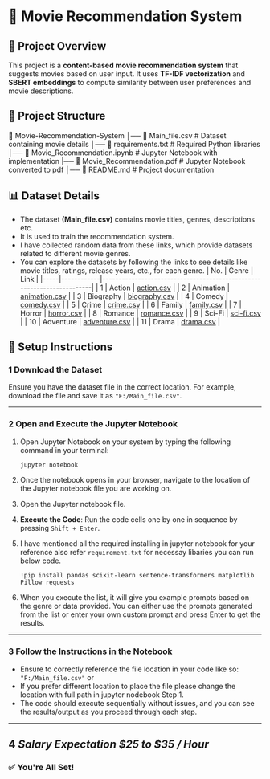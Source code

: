 # 🚀 Movie Recommendation System  

## 📌 Project Overview  
This project is a **content-based movie recommendation system** that suggests movies based on user input. It uses **TF-IDF vectorization** and **SBERT embeddings** to compute similarity between user preferences and movie descriptions.

## 📂 Project Structure  
📁 Movie-Recommendation-System
│── 📄 Main_file.csv # Dataset containing movie details
│── 📜 requirements.txt # Required Python libraries
│── 📓 Movie_Recommendation.ipynb # Jupyter Notebook with implementation
|── 📓 Movie_Recommendation.pdf  # Jupyter Notebook converted to pdf
│── 📝 README.md # Project documentation

## 📊 Dataset Details  
- The dataset **(Main_file.csv)** contains movie titles, genres, descriptions etc.  
- It is used to train the recommendation system.
- I have collected random data from these links, which provide datasets related to different movie genres.
- You can explore the datasets by following the links to see details like movie titles, ratings, release years, etc., for each genre.
  | No. | Genre      | Link                                                                 |
|-----|------------|-----------------------------------------------------------------------|
| 1   | Action     | [action.csv](https://raw.githubusercontent.com/Simatwa/movies-dataset/main/data/action.csv) |
| 2   | Animation  | [animation.csv](https://raw.githubusercontent.com/Simatwa/movies-dataset/main/data/animation.csv) |
| 3   | Biography  | [biography.csv](https://raw.githubusercontent.com/Simatwa/movies-dataset/main/data/biography.csv) |
| 4   | Comedy     | [comedy.csv](https://raw.githubusercontent.com/Simatwa/movies-dataset/main/data/comedy.csv) |
| 5   | Crime      | [crime.csv](https://raw.githubusercontent.com/Simatwa/movies-dataset/main/data/crime.csv) |
| 6   | Family     | [family.csv](https://raw.githubusercontent.com/Simatwa/movies-dataset/main/data/family.csv) |
| 7   | Horror     | [horror.csv](https://raw.githubusercontent.com/Simatwa/movies-dataset/main/data/horror.csv) |
| 8   | Romance    | [romance.csv](https://raw.githubusercontent.com/Simatwa/movies-dataset/main/data/romance.csv) |
| 9   | Sci-Fi     | [sci-fi.csv](https://raw.githubusercontent.com/Simatwa/movies-dataset/main/data/sci-fi.csv) |
| 10  | Adventure  | [adventure.csv](https://raw.githubusercontent.com/Simatwa/movies-dataset/main/data/adventure.csv) |
| 11  | Drama      | [drama.csv](https://raw.githubusercontent.com/Simatwa/movies-dataset/main/data/drama.csv) |


## 🔧 Setup Instructions

### 1 **Download the Dataset**  
Ensure you have the dataset file in the correct location. For example, download the file and save it as `"F:/Main_file.csv"`.

---

### 2 **Open and Execute the Jupyter Notebook**  
1. Open Jupyter Notebook on your system by typing the following command in your terminal:

    ```bash
    jupyter notebook
    ```

2. Once the notebook opens in your browser, navigate to the location of the Jupyter notebook file you are working on.

3. Open the Jupyter notebook file.

4. **Execute the Code**: Run the code cells one by one in sequence by pressing `Shift + Enter`.
   
5. I have mentioned all the required installing in jupyter notebook for your reference also refer `requirement.txt` for necessay libaries you can run below code.

   `!pip install pandas scikit-learn sentence-transformers matplotlib Pillow requests`

6. When you execute the list, it will give you example prompts based on the genre or data provided. You can either use the prompts generated from the list or enter your own custom prompt and press Enter to get the results.

---

### 3 **Follow the Instructions in the Notebook**  
- Ensure to correctly reference the file location in your code like so: `"F:/Main_file.csv"` or
- If you prefer different location to place the file please change the location with full path in jupyter nodebook Step 1.
- The code should execute sequentially without issues, and you can see the results/output as you proceed through each step.

---

## 4 *Salary Expectation $25 to $35 / Hour* 

### ✅ **You're All Set!**  



